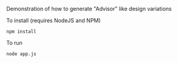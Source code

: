 Demonstration of how to generate "Advisor" like design variations

To install (requires NodeJS and NPM)

```npm install```

To run

```node app.js```
